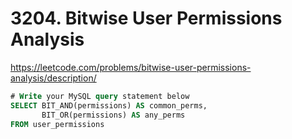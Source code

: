 # 3204. Bitwise User Permissions Analysis
https://leetcode.com/problems/bitwise-user-permissions-analysis/description/

```sql
# Write your MySQL query statement below
SELECT BIT_AND(permissions) AS common_perms,
       BIT_OR(permissions) AS any_perms
FROM user_permissions
```
